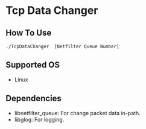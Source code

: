 # Tcp Data Changer
## How To Use
`./TcpDataChanger  [Netfilter Queue Number]`

## Supported OS
- Linux

## Dependencies
- libnetfilter_queue: For change packet data in-path.
- libglog: For logging.
